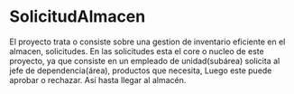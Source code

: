 # SolicitudAlmacen
El proyecto trata o consiste sobre una gestion de inventario eficiente en el almacen, solicitudes. En las solicitudes esta el core o nucleo de este proyecto, ya que consiste en un empleado de unidad(subárea) solicita al jefe de dependencia(área), productos que necesita, Luego este puede aprobar o rechazar. Así hasta llegar al almacén.
